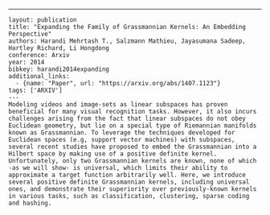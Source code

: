---
    layout: publication
    title: "Expanding the Family of Grassmannian Kernels: An Embedding Perspective"
    authors: Harandi Mehrtash T., Salzmann Mathieu, Jayasumana Sadeep, Hartley Richard, Li Hongdong
    conference: Arxiv
    year: 2014
    bibkey: harandi2014expanding
    additional_links:
      - {name: "Paper", url: "https://arxiv.org/abs/1407.1123"}
    tags: ['ARXIV']
    ---
    Modeling videos and image-sets as linear subspaces has proven beneficial for many visual recognition tasks. However, it also incurs challenges arising from the fact that linear subspaces do not obey Euclidean geometry, but lie on a special type of Riemannian manifolds known as Grassmannian. To leverage the techniques developed for Euclidean spaces (e.g, support vector machines) with subspaces, several recent studies have proposed to embed the Grassmannian into a Hilbert space by making use of a positive definite kernel. Unfortunately, only two Grassmannian kernels are known, none of which -as we will show- is universal, which limits their ability to approximate a target function arbitrarily well. Here, we introduce several positive definite Grassmannian kernels, including universal ones, and demonstrate their superiority over previously-known kernels in various tasks, such as classification, clustering, sparse coding and hashing.